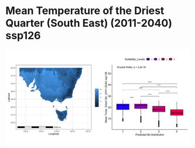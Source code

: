 # Mean Temperature of the Driest Quarter (South East) (2011-2040) ssp126
![image info](../../Analysis_Plots/South_East_Extent_OnlyEnvs/Mean_Temp_Driest_Qtr_SE_1140_126.png)